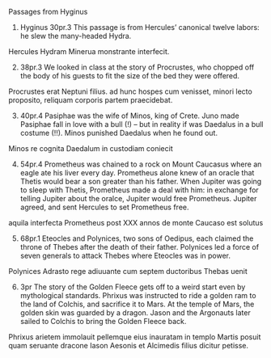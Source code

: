 Passages from Hyginus
1. Hyginus 30pr.3 This passage is from Hercules’ canonical twelve labors: he slew the many-headed Hydra.

Hercules Hydram Minerua monstrante interfecit.

2. 38pr.3 We looked in class at the story of Procrustes, who chopped off the body of his guests to fit the size of the bed they were offered.

Procrustes erat Neptuni filius. ad hunc hospes cum venisset, minori lecto proposito, reliquam corporis partem praecidebat.

3. 40pr.4 Pasiphae was the wife of Minos, king of Crete. Juno made Pasiphae fall in love with a bull (!) – but in reality if was Daedalus in a bull costume (!!). Minos punished Daedalus when he found out.

Minos re cognita Daedalum in custodiam coniecit

4. 54pr.4 Prometheus was chained to a rock on Mount Caucasus where an eagle ate his liver every day. Prometheus alone knew of an oracle that Thetis would bear a son greater than his father. When Jupiter was going to sleep with Thetis, Prometheus made a deal with him: in exchange for telling Jupiter about the oralce, Jupiter would free Prometheus. Jupiter agreed, and sent Hercules to set Prometheus free.

aquila interfecta Prometheus post ⅩⅩⅩ annos de monte Caucaso est solutus

5. 68pr.1 Eteocles and Polynices, two sons of Oedipus, each claimed the throne of Thebes after the death of their father. Polynices led a force of seven generals to attack Thebes where Eteocles was in power.

Polynices Adrasto rege adiuuante cum septem ductoribus Thebas uenit

6. 3pr The story of the Golden Fleece gets off to a weird start even by mythological standards. Phrixus was instructed to ride a golden ram to the land of Colchis, and sacrifice it to Mars. At the temple of Mars, the golden skin was guarded by a dragon. Jason and the Argonauts later sailed to Colchis to bring the Golden Fleece back.

Phrixus arietem immolauit pellemque eius inauratam in templo Martis posuit quam seruante dracone Iason Aesonis et Alcimedis filius dicitur petisse.
